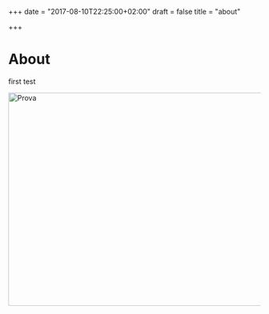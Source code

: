+++
date = "2017-08-10T22:25:00+02:00"
draft = false
title = "about"

+++

# About

first test

<a data-flickr-embed="true"  href="https://www.flickr.com/photos/157885435@N07/albums/72157684866266771" title="Prova">
	<img src="https://farm5.staticflickr.com/4397/36170997820_9a86d436d3_z.jpg" width="640" height="427" alt="Prova">
</a>
<script async src="//embedr.flickr.com/assets/client-code.js" charset="utf-8"></script>